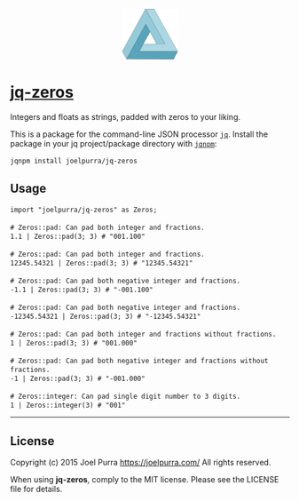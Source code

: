 <p align="center">
  <a href="https://github.com/joelpurra/jqnpm"><img src="https://raw.githubusercontent.com/joelpurra/jqnpm/master/resources/logotype/penrose-triangle.svg?sanitize=true" alt="jqnpm logotype, a Penrose triangle" width="100" border="0" /></a>
</p>

# [jq-zeros](https://github.com/joelpurra/jq-zeros)

Integers and floats as strings, padded with zeros to your liking.

This is a package for the command-line JSON processor [`jq`](https://stedolan.github.io/jq/). Install the package in your jq project/package directory with [`jqnpm`](https://github.com/joelpurra/jqnpm):

```bash
jqnpm install joelpurra/jq-zeros
```



## Usage


```jq
import "joelpurra/jq-zeros" as Zeros;

# Zeros::pad: Can pad both integer and fractions.
1.1 | Zeros::pad(3; 3) # "001.100"

# Zeros::pad: Can pad both integer and fractions.
12345.54321 | Zeros::pad(3; 3) # "12345.54321"

# Zeros::pad: Can pad both negative integer and fractions.
-1.1 | Zeros::pad(3; 3) # "-001.100"

# Zeros::pad: Can pad both negative integer and fractions.
-12345.54321 | Zeros::pad(3; 3) # "-12345.54321"

# Zeros::pad: Can pad both integer and fractions without fractions.
1 | Zeros::pad(3; 3) # "001.000"

# Zeros::pad: Can pad both negative integer and fractions without fractions.
-1 | Zeros::pad(3; 3) # "-001.000"

# Zeros::integer: Can pad single digit number to 3 digits.
1 | Zeros::integer(3) # "001"
```



---

## License
Copyright (c) 2015 Joel Purra <https://joelpurra.com/>
All rights reserved.

When using **jq-zeros**, comply to the MIT license. Please see the LICENSE file for details.

